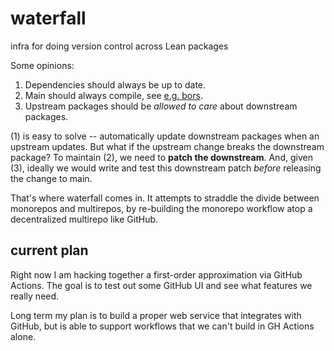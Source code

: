 # waterfall
infra for doing version control across Lean packages

Some opinions:
1. Dependencies should always be up to date.
2. Main should always compile, see [e.g. bors](https://bors.tech/essay/2017/02/02/pitch/).
3. Upstream packages should be *allowed to care* about downstream packages.

(1) is easy to solve -- automatically update downstream packages when an upstream updates.
But what if the upstream change breaks the downstream package?
To maintain (2), we need to **patch the downstream**.
And, given (3), ideally we would write and test this downstream patch *before* releasing the change to main.

That's where waterfall comes in.
It attempts to straddle the divide between monorepos and multirepos,
by re-building the monorepo workflow atop a decentralized multirepo like GitHub.

## current plan
Right now I am hacking together a first-order approximation via GitHub Actions.
The goal is to test out some GitHub UI and see what features we really need.

Long term my plan is to build a proper web service that integrates with GitHub,
but is able to support workflows that we can't build in GH Actions alone.
